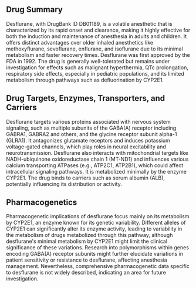 ## Drug Summary
Desflurane, with DrugBank ID DB01189, is a volatile anesthetic that is characterized by its rapid onset and clearance, making it highly effective for both the induction and maintenance of anesthesia in adults and children. It offers distinct advantages over older inhaled anesthetics like methoxyflurane, sevoflurane, enflurane, and isoflurane due to its minimal metabolism and faster recovery times. Desflurane was first approved by the FDA in 1992. The drug is generally well-tolerated but remains under investigation for effects such as malignant hyperthermia, QTc prolongation, respiratory side effects, especially in pediatric populations, and its limited metabolism through pathways such as defluorination by CYP2E1.

## Drug Targets, Enzymes, Transporters, and Carriers
Desflurane targets various proteins associated with nervous system signaling, such as multiple subunits of the GABA(A) receptor including GABRA1, GABRA2 and others, and the glycine receptor subunit alpha-1 (GLRA1). It antagonizes glutamate receptors and induces potassium voltage-gated channels, which play roles in neural excitability and neurotransmission. Desflurane also interacts with mitochondrial targets like NADH-ubiquinone oxidoreductase chain 1 (MT-ND1) and influences various calcium transporting ATPases (e.g., ATP2C1, ATP2B1), which could affect intracellular signaling pathways. It is metabolized minimally by the enzyme CYP2E1. The drug binds to carriers such as serum albumin (ALB), potentially influencing its distribution or activity.

## Pharmacogenetics
Pharmacogenetic implications of desflurane focus mainly on its metabolism by CYP2E1, an enzyme known for its genetic variability. Different alleles of CYP2E1 can significantly alter its enzyme activity, leading to variability in the metabolism of drugs metabolized through this pathway, although desflurane's minimal metabolism by CYP2E1 might limit the clinical significance of these variations. Research into polymorphisms within genes encoding GABA(A) receptor subunits might further elucidate variations in patient sensitivity or resistance to desflurane, affecting anesthesia management. Nevertheless, comprehensive pharmacogenetic data specific to desflurane is not widely described, indicating an area for future investigation.